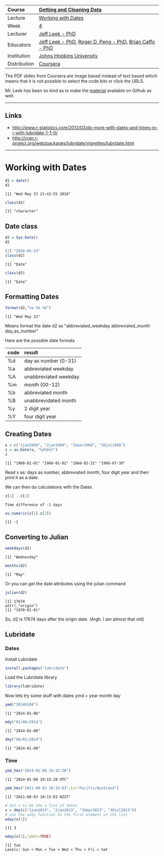 | Course        | [Getting and Cleaning Data](https://www.coursera.org/learn/data-cleaning/home/welcome) |
| :---          | :--- |
| Lecture       |[Working with Dates](https://www.coursera.org/learn/data-cleaning/lecture/0rohY/working-with-dates) |
| Week          | [ 4 ](https://www.coursera.org/learn/data-cleaning/home/week/4) |
| Lecturer      | [Jeff Leek - PhD](https://github.com/jtleek) |
| Educators     | [Jeff Leek - PhD](https://github.com/jtleek),  [Roger D. Peng - PhD](https://github.com/rdpeng),  [Brian Caffo - PhD](https://github.com/bcaffo) |
| Institution   | [Johns Hopkins University](https://www.jhu.edu/) |
| Distribution  | [Coursera](https://www.coursera.org) |

The PDF slides from Coursera are image based instead of text based which means that it is not possible to select the code bits or click the URLS.

Mr. Leek has been so kind as to make the [material](https://github.com/DataScienceSpecialization/courses/tree/master/03_GettingData/04_04_workingWithDates) available on Github as well.

---
## Links
* http://www.r-statistics.com/2012/03/do-more-with-dates-and-times-in-r-with-lubridate-1-1-0/
* http://cran.r-project.org/web/packages/lubridate/vignettes/lubridate.html

---

# Working with Dates
```r
d1 = date()
d1
```

    [1] "Wed May 23 21:43:55 2018"

```r
class(d1)
```
    [1] "character"

## Date class
```r
d2 = Sys.Date()
d2
```
```r
[1] "2018-05-23"
class(d2)
```
    [1] "Date"

```r
class(d2)
```
    [1] "Date"

## Formatting Dates
```r
format(d2,"%a %b %d")
```
    [1] "Wed May 23"

Means format the date d2 as "abbreviated_weekday abbreviated_month day_as_number"

Here are the possible date formats

| code | result |
| :--- | :--- |
| %d | day as number (0-31) |
| %a | abbreviated weekday |
| %A | unabbreviated weekday |
| %m | month (00-12) |
| %b | abbreviated month |
| %B | unabbrevidated month |
| %y | 2 digit year |
| %Y | four digit year |

## Creating Dates
```r
x = c("1jan1960", "2jan1960", "31mar1960", "30jul1960")
z = as.Date(x, "%d%b%Y")
z
```
```
[1] "1960-01-01" "1960-01-02" "1960-03-31" "1960-07-30"
```
Read x as: days as number, abbreviated month, four digit year and then print it as a date.

We can then do calculations with the Dates
```r
z[1] - z[2]
```
```
Time difference of -1 days
```

```r
as.numeric(z[1]-z[2])
```
    [1] -1

## Converting to Julian
```r
weekdays(d2)
```
    [1] "Wednesday"
```r
months(d2)
```
    [1] "May"
Or you can get the date attributes using the julian command
```r
julian(d2)
```
    [1] 17674
    attr(,"origin")
    [1] "1970-01-01"

So, d2 is 17674 days after the origin date. (Argh. I am almost that old)

## Lubridate
### Dates

Install Lubridate
```r
install.packages("lubridate")
```
Load the Lubridate library
```r
library(lubridate)
```
Now lets try some stuff with dates
ymd = year month day
```r
ymd("20140108")
```
    [1] "2014-01-08"

```r
mdy("01/08/2014")
```
    [1] "2014-01-08"
```r
dmy("08/01/2014")
```
    [1] "2014-01-08"

### Time

```r
ymd_hms("2014-01-08 10:15:20")
```
```
[1] "2014-01-08 10:15:20 UTC"
```
```r
ymd_hms("2011-08-03 10:15:03",tz="Pacific/Auckland")
```
    [1] "2011-08-03 10:15:03 NZST"


```r
# Set x to be the a list of dates
x = dmy(c("1jan2013", "2jan2013", "31mar2013", "30jul2013"))
# use the wday function on the first element of the list
wday(x[1])
```
    [1] 3
```r
wday(x[1],label=TRUE)
```
```
[1] Tue
Levels: Sun < Mon < Tue < Wed < Thu < Fri < Sat
```
